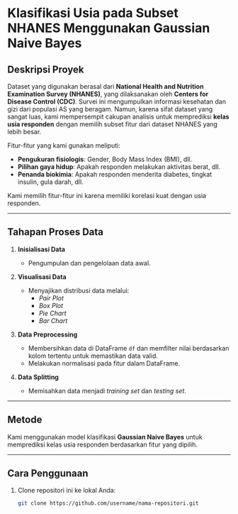 # Klasifikasi Usia pada Subset NHANES Menggunakan Gaussian Naive Bayes

## Deskripsi Proyek
Dataset yang digunakan berasal dari **National Health and Nutrition Examination Survey (NHANES)**, yang dilaksanakan oleh **Centers for Disease Control (CDC)**. Survei ini mengumpulkan informasi kesehatan dan gizi dari populasi AS yang beragam. Namun, karena sifat dataset yang sangat luas, kami mempersempit cakupan analisis untuk memprediksi **kelas usia responden** dengan memilih subset fitur dari dataset NHANES yang lebih besar.

Fitur-fitur yang kami gunakan meliputi:
- **Pengukuran fisiologis**: Gender, Body Mass Index (BMI), dll.
- **Pilihan gaya hidup**: Apakah responden melakukan aktivitas berat, dll.
- **Penanda biokimia**: Apakah responden menderita diabetes, tingkat insulin, gula darah, dll.

Kami memilih fitur-fitur ini karena memiliki korelasi kuat dengan usia responden.

---

## Tahapan Proses Data
1. **Inisialisasi Data**
   - Pengumpulan dan pengelolaan data awal.

2. **Visualisasi Data**
   - Menyajikan distribusi data melalui:
     - *Pair Plot*
     - *Box Plot*
     - *Pie Chart*
     - *Bar Chart*

3. **Data Preprocessing**
   - Membersihkan data di DataFrame `df` dan memfilter nilai berdasarkan kolom tertentu untuk memastikan data valid.
   - Melakukan normalisasi pada fitur dalam DataFrame.

4. **Data Splitting**
   - Memisahkan data menjadi *training set* dan *testing set*.

---

## Metode
Kami menggunakan model klasifikasi **Gaussian Naive Bayes** untuk memprediksi kelas usia responden berdasarkan fitur yang dipilih.

---

## Cara Penggunaan
1. Clone repositori ini ke lokal Anda:
   ```bash
   git clone https://github.com/username/nama-repositori.git
